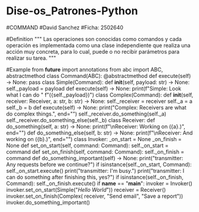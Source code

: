 # Dise-os_Patrones-Python
#COMMAND
#David Sanchez
#Ficha: 2502640

#Definition
""" Las operaciones son conocidas como comandos y cada operación es implementada como una clase independiente 
que realiza una acción muy concreta, para lo cual, puede o no recibir parámetros para realizar su tarea. """

#Example
        from __future__ import annotations
        from abc import ABC, abstractmethod
        class Command(ABC):
            @abstractmethod
            def execute(self) -> None:
                pass
        class Simple(Command):
            def __init__(self, payload: str) -> None:
                self._payload = payload
            def execute(self) -> None:
                print(f"Simple: Look what I can do "
                      f"({self._payload})")
        class Complex(Command):
            def __init__(self, receiver: Receiver, a: str, b: str) -> None:
                self._receiver = receiver
                self._a = a
                self._b = b
            def execute(self) -> None:
                print("Complex: Receivers are what do complex things.", end="")
                self._receiver.do_something(self._a)
                self._receiver.do_something_else(self._b)
        class Receiver:
            def do_something(self, a: str) -> None:
                print(f"\nReceiver: Working on ({a}.)", end="")
            def do_something_else(self, b: str) -> None:
                print(f"\nReceiver: And working on ({b}.)", end="")
        class Invoker:
            _on_start = None
            _on_finish = None
            def set_on_start(self, command: Command):
                self._on_start = command
            def set_on_finish(self, command: Command):
                self._on_finish = command
            def do_something_important(self) -> None:
                print("transmitter: Any requests before we continue?")
                if isinstance(self._on_start, Command):
                    self._on_start.execute()
                print("transmitter: I'm busy.")
                print("transmitter: I can do something after finishing this, yes?")
                if isinstance(self._on_finish, Command):
                    self._on_finish.execute()
        if __name__ == "__main__":
            invoker = Invoker()
            invoker.set_on_start(Simple("_Hello World_"))
            receiver = Receiver()
            invoker.set_on_finish(Complex(
                receiver, "Send email", "Save a report"))
            invoker.do_something_important()
